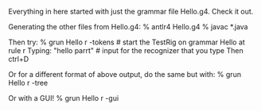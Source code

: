 Everything in here started with just the grammar file Hello.g4. Check it out.

Generating the other files from Hello.g4:
% antlr4 Hello.g4
% javac *.java

Then try:
% grun Hello r -tokens      # start the TestRig on grammar Hello at rule r
Typing: "hello parrt"       # input for the recognizer that you type
Then ctrl+D

Or for a different format of above output, do the same but with:
% grun Hello r -tree

Or with a GUI!
% grun Hello r -gui